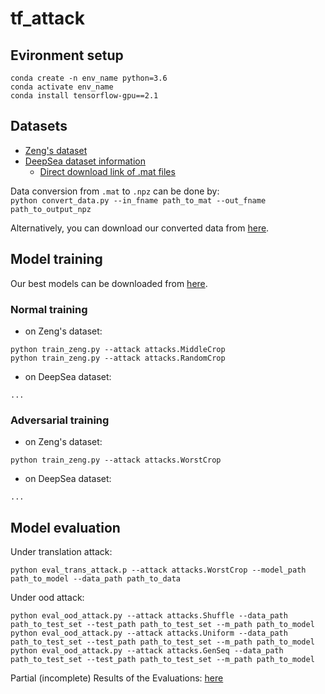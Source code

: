# tf_attack

## Evironment setup
```
conda create -n env_name python=3.6
conda activate env_name
conda install tensorflow-gpu==2.1
```
## Datasets
* [Zeng's dataset](http://cnn.csail.mit.edu/)
* [DeepSea dataset information](http://deepsea.princeton.edu/help/ "DeepSea dataset")
    * [Direct download link of .mat files](http://deepsea.princeton.edu/media/code/deepsea_train_bundle.v0.9.tar.gz)

Data conversion from `.mat` to `.npz` can be done by:  
`python convert_data.py --in_fname path_to_mat --out_fname path_to_output_npz`

Alternatively, you can download our converted data from [here](https://uszeged-my.sharepoint.com/:f:/g/personal/pap_gergely_1_o365_u-szeged_hu/EmfyJP3jFWFLjxe_NK2t3N0BGFOBTn-kCO0Id8dOoV9N0A?e=yAiAx2). 

## Model training
Our best models can be downloaded from [here](https://uszeged-my.sharepoint.com/:f:/g/personal/pap_gergely_1_o365_u-szeged_hu/Eo9ntvgjGjdMjWVLWxgLXq4Bz4L9fqJCyhbM8wuX1wdLIw?e=6LDzNK).

### Normal training
* on Zeng's dataset:
```
python train_zeng.py --attack attacks.MiddleCrop  
python train_zeng.py --attack attacks.RandomCrop
```
* on DeepSea dataset:
```
...
```
### Adversarial training
* on Zeng's dataset:  
```
python train_zeng.py --attack attacks.WorstCrop
```
* on DeepSea dataset:
```
...
```

## Model evaluation
Under translation attack:
```
python eval_trans_attack.p --attack attacks.WorstCrop --model_path path_to_model --data_path path_to_data
```
Under ood attack:
```
python eval_ood_attack.py --attack attacks.Shuffle --data_path path_to_test_set --test_path path_to_test_set --m_path path_to_model
python eval_ood_attack.py --attack attacks.Uniform --data_path path_to_test_set --test_path path_to_test_set --m_path path_to_model
python eval_ood_attack.py --attack attacks.GenSeq --data_path path_to_test_set --test_path path_to_test_set --m_path path_to_model
```

Partial (incomplete) Results of the Evaluations: [here](https://uszeged-my.sharepoint.com/:f:/g/personal/pap_gergely_1_o365_u-szeged_hu/EsIWiEKSJMZPrSRmeuspUdwBStlp_nT6SEdWzadSsDfLIQ?e=jZ8EoO)

